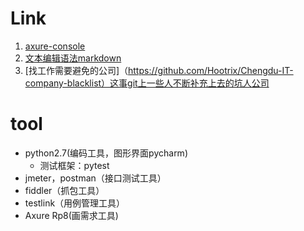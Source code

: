 # Link

1. [axure-console](https://hi6ndg.axshare.com)
2. [文本编辑语法markdown](https://guides.github.com/features/mastering-markdown/)
3. [找工作需要避免的公司]（https://github.com/Hootrix/Chengdu-IT-company-blacklist）这事git上一些人不断补充上去的坑人公司

# tool

* python2.7(编码工具，图形界面pycharm)
    * 测试框架：pytest
* jmeter，postman（接口测试工具）
* fiddler（抓包工具）
* testlink（用例管理工具）
* Axure Rp8(画需求工具)
